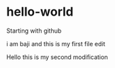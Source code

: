 # hello-world
Starting with github

i am baji and this is my first file edit

Hello this is my second modification